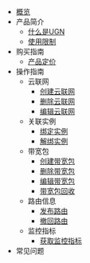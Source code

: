 
* [概览](/ugn/README)
* 产品简介
    * [什么是UGN](/ugn/intro/ugn)
    * [使用限制](/ugn/intro/limit)
* 购买指南
    * [产品定价](/ugn/fast/price)
* 操作指南
    * 云联网
        * [创建云联网](/ugn/guide/ugninsatance/createugn)
        * [删除云联网](/ugn/guide/ugninsatance/deleteugn)
        * [编辑云联网](/ugn/guide/ugninsatance/editugn)
    * 关联实例
        * [绑定实例](/ugn/guide/networkinstacne/bindinstance)
        * [解绑实例](/ugn/guide/networkinstance/unbindinstance)
    * 带宽包
        * [创建带宽包](/ugn/guide/bandwidthpackge/createbandwidthpackge)
        * [删除带宽包](/ugn/guide/bandwidthpackge/deletebandwidthpackge)
        * [编辑带宽包](/ugn/guide/bandwidthpackge/editbandwidthpackge)
        * [带宽包回收](/ugn/guide/bandwidthpackge/recyclebandwidthpackge)
    * 路由信息
        * [发布路由](/ugn/guide/routerule/addrule)
        * [撤回路由](/ugn/guide/routerule/deleterule)
    * 监控指标
        * [获取监控指标](/ugn/guide/ugnmonitor/getmonitoring)
* 常见问题
   


   
